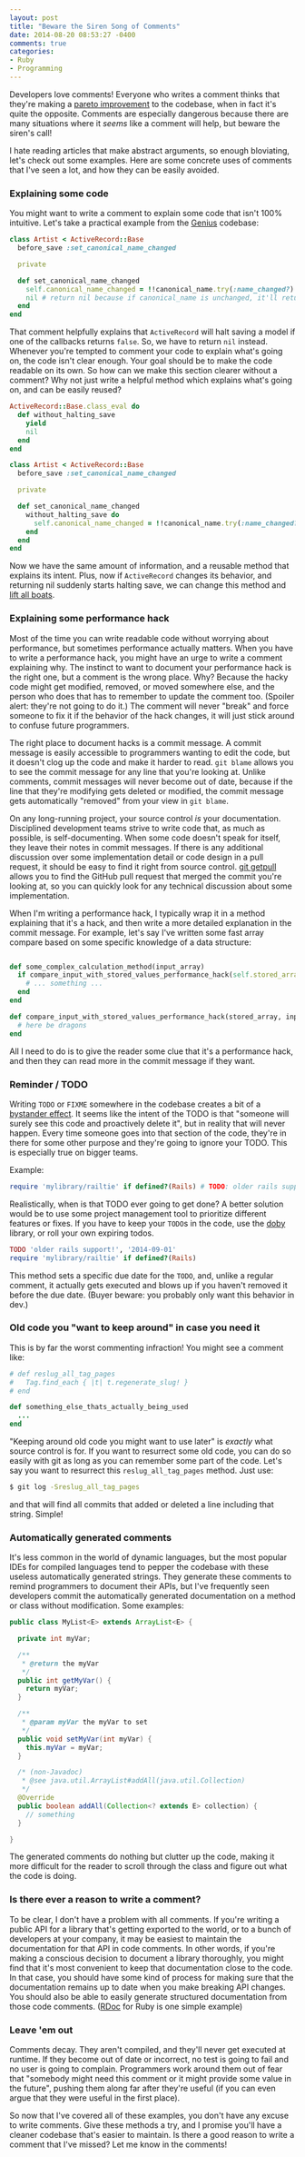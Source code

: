 ```yaml
---
layout: post
title: "Beware the Siren Song of Comments"
date: 2014-08-20 08:53:27 -0400
comments: true
categories:
- Ruby
- Programming
---
```


Developers love comments! Everyone who writes a comment thinks
that they're making a [pareto improvement](http://en.wikipedia.org/wiki/Pareto_efficiency) to the codebase, when
in fact it's quite the opposite. Comments are especially dangerous because there are many situations where it
*seems* like a comment will help, but beware the siren's call!

I hate reading articles that make abstract arguments, so enough bloviating, let's check out some examples.
Here are some concrete uses of comments that I've seen a lot, and how they can be easily avoided.

<!-- more -->

### Explaining some code

You might want to write a comment to explain some code that isn't 100% intuitive. Let's
take a practical example from the [Genius](http://genius.com) codebase:

```ruby
class Artist < ActiveRecord::Base
  before_save :set_canonical_name_changed

  private

  def set_canonical_name_changed
    self.canonical_name_changed = !!canonical_name.try(:name_changed?)
    nil # return nil because if canonical_name is unchanged, it'll return false, which halts save!
  end
end
```

That comment helpfully explains that `ActiveRecord` will halt saving a model if one of the callbacks returns
`false`. So, we have to return `nil` instead. Whenever you're tempted to comment your code to explain what's going on,
the code isn't clear enough. Your goal should be to make the code readable on its own.
So how can we make this section clearer without a comment? Why not just write a helpful method which explains
what's going on, and can be easily reused?

```ruby
ActiveRecord::Base.class_eval do
  def without_halting_save
    yield
    nil
  end
end

class Artist < ActiveRecord::Base
  before_save :set_canonical_name_changed

  private

  def set_canonical_name_changed
    without_halting_save do
      self.canonical_name_changed = !!canonical_name.try(:name_changed?)
    end
  end
end
```

Now we have the same amount of information, and a reusable method that explains its intent. Plus, now if
`ActiveRecord` changes its behavior, and returning nil suddenly starts halting save, we can change this method
and [lift all boats](http://en.wikipedia.org/wiki/A_rising_tide_lifts_all_boats).

### Explaining some performance hack

Most of the time you can write readable code without worrying about performance, but sometimes performance
actually matters. When you have to write a performance hack, you might have an urge to write a comment explaining
why. The instinct to want to document your performance hack is the right one, but a comment is the wrong place.
Why? Because the hacky code might get modified, removed, or moved somewhere else, and the person who does that
has to remember to update the comment too. (Spoiler alert: they're not going to do it.) The comment will never
"break" and force someone to fix it if the behavior of the hack changes, it will just stick around to confuse
future programmers.

The right place to document hacks is a commit message. A commit message is easily accessible
to programmers wanting to edit the code, but it doesn't clog up the code and make
it harder to read. `git blame` allows you to see the commit message for any line that you're looking at.
Unlike comments, commit messages will never become out of date, because if the line that they're modifying gets deleted or modified, the commit message gets automatically "removed" from your view in `git blame`.

On any long-running project, your source control *is* your documentation. Disciplined development teams strive to
write code that, as much as possible, is self-documenting. When some code doesn't speak for itself, they leave
their notes in commit messages. If there is any additional discussion over some implementation detail or code
design in a pull request, it should be easy to find it right from source control.
[git getpull](http://www.leastastonished.com/blog/2014/03/06/git-getpull-quickly-find-the-pull-request-that-merged-your-commit-to-master/)
allows you to find the GitHub pull request that merged the commit you're looking at, so you can quickly look
for any technical discussion about some implementation.

When I'm writing a performance hack, I typically wrap it in a method explaining that it's a hack, and then write
a more detailed explanation in the commit message. For example, let's say I've written some fast array compare
based on some specific knowledge of a data structure:

```ruby

def some_complex_calculation_method(input_array)
  if compare_input_with_stored_values_performance_hack(self.stored_array, input_array)
    # ... something ...
  end
end

def compare_input_with_stored_values_performance_hack(stored_array, input_array)
  # here be dragons
end

```

All I need to do is to give the reader some clue that it's a performance hack, and then they can read more in
the commit message if they want.

### Reminder / TODO

Writing `TODO` or `FIXME` somewhere in the codebase creates
a bit of a [bystander effect](http://en.wikipedia.org/wiki/Bystander_effect). It seems like the intent of the
TODO is that "someone will surely see this code and proactively delete it", but in reality that will
never happen. Every time someone goes into that section of the code, they're in there for some other purpose
and they're going to ignore your TODO. This is especially true on bigger teams.

Example:

```ruby
require 'mylibrary/railtie' if defined?(Rails) # TODO: older rails support!
```

Realistically, when is that TODO ever going to get done? A better solution would be to use some project management
tool to prioritize different features or fixes. If you have to keep your `TODO`s in the code, use the
[doby](https://github.com/andyw8/do_by) library, or roll your own expiring todos.

```ruby
TODO 'older rails support!', '2014-09-01'
require 'mylibrary/railtie' if defined?(Rails)
```

This method sets a specific due date for the `TODO`, and, unlike a regular comment, it actually gets executed
and blows up if you haven't removed it before the due date. (Buyer beware: you probably only want this behavior
in dev.)

### Old code you "want to keep around" in case you need it

This is by far the worst commenting infraction! You might see a comment like:

```ruby
# def reslug_all_tag_pages
#   Tag.find_each { |t| t.regenerate_slug! }
# end

def something_else_thats_actually_being_used
  ...
end
```

"Keeping around old code you might want to use later" is *exactly* what source control is for. If you want
to resurrect some old code, you can do so easily with git as long as you can remember some part of the
code. Let's say you want to resurrect this `reslug_all_tag_pages` method. Just use:

```sh
$ git log -Sreslug_all_tag_pages
```

and that will find all commits that added or deleted a line including that string. Simple!

### Automatically generated comments

It's less common in the world of dynamic languages, but the most popular IDEs for compiled
languages tend to pepper the codebase with these useless automatically generated strings. They generate these
comments to remind programmers to document their APIs, but I've frequently seen developers commit
the automatically generated documentation on a method or class without modification. Some examples:

```java
public class MyList<E> extends ArrayList<E> {

  private int myVar;

  /**
   * @return the myVar
   */
  public int getMyVar() {
    return myVar;
  }

  /**
   * @param myVar the myVar to set
   */
  public void setMyVar(int myVar) {
    this.myVar = myVar;
  }

  /* (non-Javadoc)
   * @see java.util.ArrayList#addAll(java.util.Collection)
   */
  @Override
  public boolean addAll(Collection<? extends E> collection) {
    // something
  }

}
```

The generated comments do nothing but clutter up the code, making it more difficult for the reader to scroll
through the class and figure out what the code is doing.


### Is there ever a reason to write a comment?

To be clear, I don't have a problem with all comments. If you're writing a public API for
a library that's getting exported to the world, or to a bunch of developers at your company, it may be
easiest to maintain the documentation for that API in code comments. In other words, if you're making a
conscious decision to document a library thoroughly, you might find that it's most convenient to keep that
documentation close to the code. In that case, you should have some kind of process for making sure that
the documentation remains up to date when you make breaking API changes. You should also be able to easily
generate structured documentation from those code comments.  ([RDoc](http://rdoc.sourceforge.net/) for Ruby
is one simple example)

### Leave 'em out

Comments decay. They aren't compiled, and they'll never get executed at runtime. If they become out of date or
incorrect, no test is going to fail and no user is going to complain.
Programmers work around them out of fear that "somebody might need this comment or it might provide some value
in the future", pushing them along far after they're useful (if you can even argue that they were useful in
the first place).

So now that I've covered all of these examples, you don't have any excuse to write comments. Give these
methods a try, and I promise you'll have a cleaner codebase that's easier to maintain. Is there a good reason
to write a comment that I've missed? Let me know in the comments!

